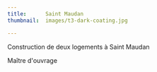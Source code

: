 ```yaml
---
title:      Saint Maudan
thumbnail:  images/t3-dark-coating.jpg

---
```


Construction de deux logements à Saint Maudan

Maître d'ouvrage
